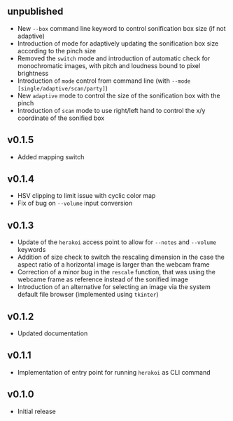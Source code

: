 ## unpublished
* New `--box` command line keyword to control sonification box size (if not adaptive)
* Introduction of mode for adaptively updating the sonification box size according to the pinch size
* Removed the `switch` mode and introduction of automatic check for monochromatic images, with pitch and loudness bound to pixel brightness
* Introduction of `mode` control from command line (with `--mode [single/adaptive/scan/party]`)
* New `adaptive` mode to control the size of the sonification box with the pinch 
* Introduction of `scan` mode to use right/left hand to control the x/y coordinate of the sonified box

## v0.1.5
* Added mapping switch 

## v0.1.4
* HSV clipping to limit issue with cyclic color map
* Fix of bug on `--volume` input conversion

## v0.1.3
* Update of the `herakoi` access point to allow for `--notes` and `--volume` keywords
* Addition of size check to switch the rescaling dimension in the case the aspect ratio of a horizontal image is larger than the webcam frame
* Correction of a minor bug in the `rescale` function, that was using the webcame frame as reference instead of the sonified image
* Introduction of an alternative for selecting an image via the system default file browser (implemented using `tkinter`)

## v0.1.2
* Updated documentation

## v0.1.1
* Implementation of entry point for running `herakoi` as CLI command

## v0.1.0 
* Initial release
